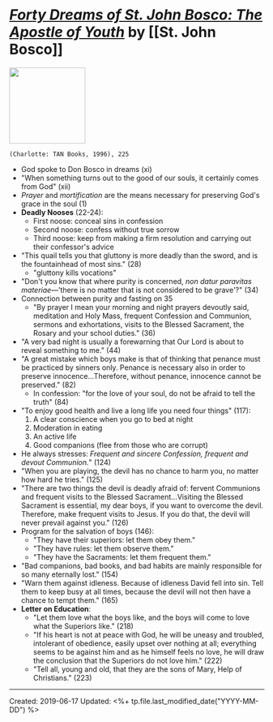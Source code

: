 
# [*Forty Dreams of St. John Bosco: The Apostle of Youth*](https://tanbooks.com/products/books/saints/autobiographies/forty-dreams-of-saint-john-bosco-from-st-john-boscos-biographical-memoirs/) by [[St. John Bosco]]

<img src="https://cdn11.bigcommerce.com/s-iuax7bpgx3/images/stencil/1280x1280/products/2121/1334/Forty-Dreams-of-St-John-Bosco-From-Saint-John-Boscos-Biographical-Memoirs-cover-1390__73033.1595444588.jpg?c=1" width=150>

`(Charlotte: TAN Books, 1996), 225`

- God spoke to Don Bosco in dreams (xi)
- "When something turns out to the good of our souls, it certainly comes from God" (xii)
- *Prayer* and *mortification* are the means necessary for preserving God's grace in the soul (1)
- **Deadly Nooses** (22-24):
  - First noose: conceal sins in confession
  - Second noose: confess without true sorrow
  - Third noose: keep from making a firm resolution and carrying out their confessor's advice
- "This quail tells you that gluttony is more deadly than the sword, and is the fountainhead of most sins." (28)
  - "gluttony kills vocations"
- "Don't you know that where purity is concerned, *non datur paravitas materiae*—'there is no matter that is not considered to be grave'?" (34)
- Connection between purity and fasting on 35
  - "By prayer I mean your morning and night prayers devoutly said, meditation and Holy Mass, frequent Confession and Communion, sermons and exhortations, visits to the Blessed Sacrament, the Rosary and your school duties." (36)
- "A very bad night is usually a forewarning that Our Lord is about to reveal something to me." (44)
- "A great mistake which boys make is that of thinking that penance must be practiced by sinners only. Penance is necessary also in order to preserve innocence...Therefore, without penance, innocence cannot be preserved." (82)
  - In confession: "for the love of your soul, do not be afraid to tell the truth" (84)
- "To enjoy good health and live a long life you need four things" (117):
  1. A clear conscience when you go to bed at night
  2. Moderation in eating
  3. An active life
  4. Good companions (flee from those who are corrupt)
- He always stresses: *Frequent and sincere Confession, frequent and devout Communion.*" (124)
- "When you are playing, the devil has no chance to harm you, no matter how hard he tries." (125)
- "There are two things the devil is deadly afraid of: fervent Communions and frequent visits to the Blessed Sacrament...Visiting the Blessed Sacrament is essential, my dear boys, if you want to overcome the devil. Therefore, make frequent visits to Jesus. If you do that, the devil will never prevail against you." (126)
- Program for the salvation of boys (146):
  - "They have their superiors: let them obey them."
  - "They have rules: let them observe them."
  - "They have the Sacraments: let them frequent them."
- "Bad companions, bad books, and bad habits are mainly responsible for so many eternally lost." (154)
- "Warn them against idleness. Because of idleness David fell into sin. Tell them to keep busy at all times, because the devil will not then have a chance to tempt them." (165)
- **Letter on Education**:
  - "Let them love what the boys like, and the boys will come to love what the Superiors like." (218)
  - "If his heart is not at peace with God, he will be uneasy and troubled, intolerant of obedience, easily upset over nothing at all; everything seems to be against him and as he himself feels no love, he will draw the conclusion that the Superiors do not love him." (222)
  - "Tell all, young and old, that they are the sons of Mary, Help of Christians." (223)

---
Created: 2019-06-17
Updated: <%+ tp.file.last_modified_date("YYYY-MM-DD") %>
